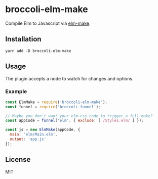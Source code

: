 # broccoli-elm-make

Compile Elm to Javascript via [elm-make](https://github.com/elm-lang/elm-make).


## Installation

```
yarn add -D broccoli-elm-make
```


## Usage

The plugin accepts a node to watch for changes and options.


### Example

```js
const ElmMake = require('broccoli-elm-make');
const funnel = require('broccoli-funnel');

// Maybe you don't want your elm-css code to trigger a full make?
const appCode = funnel('elm', { exclude: [ /Styles.elm/ ] });

const js = new ElmMake(appCode, {
  main: 'elm/Main.elm',
  output: 'app.js'
});
```


## License

MIT
